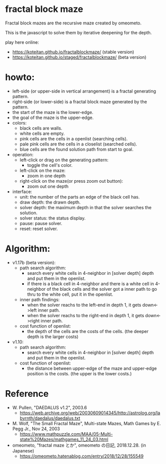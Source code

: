 # fractal block maze

Fractal block mazes are the recursive maze created by omeometo.

This is the javascript to solve them by iterative deepening for the depth.

play here online:
- https://koteitan.github.io/fractalblockmaze/ (stable version)
- https://koteitan.github.io/staged/fractalblockmaze/ (beta version)

# howto:
- left-side (or upper-side in vertical arrangement) is a fractal generating pattern.
- right-side (or lower-side) is a fractal block maze generated by the pattern.
- the start of the maze is the lower-edge.
- the goal of the maze is the upper-edge.
- colors:
  - black cells are walls.
  - white cells are empty.
  - pink cells are the cells in a openlist (searching cells).
  - pale pink cells are the cells in a closelist (searched cells).
  - blue cells are the found solution path from start to goal.
- operation:
  - left-click or drag on the generating pattern:
    - toggle the cell's color.
  - left-click on the maze:
    - zoom in one depth
  - right-click on the maze(or press zoom out button):
    - zoom out one depth
- interface:
  - unit: the number of the parts an edge of the black cell has.
  - draw depth: the drawn depth.
  - solver depth: the maximum depth in that the solver searches the solution.
  - solver status: the status display.
  - pause: pause solver.
  - reset: reset solver.

# Algorithm:
- v1.17b (beta version):
  - path search algorithm:
    - search every white cells in 4-neighbor in [solver depth] depth and put them in the openlist.
    - if there is a black cell in 4-neighbor and there is a white cell in 4-neighbor of the black cells and the solver got a inner path to go thru to the white cell, put it in the openlist.
  - inner path findings:
    - when the solver reachs to the left-end in depth 1, it gets down<->left inner path.
    - when the solver reachs to the right-end in depth 1, it gets down<->right inner path.
  - cost function of openlist:
    - the depth of the cells are the costs of the cells. (the deeper depth is the larger costs)
- v1.10:
  - path search algorithm:
    - search every white cells in 4-neighbor in [solver depth] depth and put them in the openlist.
  - cost function of openlist:
    - the distance between upper-edge of the maze and upper-edge position is the costs. (the upper is the lower costs.)

# Reference
- W. Pullen, "DAEDALUS v1.2", 2003.6
  - https://web.archive.org/web/20030609014345/http://astrolog.org/labyrnth/daedalus/daedalus.txt
- M. Wolf, "The Small Fractal Maze", Multi-state Mazes, Math Games by E. Pegg Jr., Nov 24, 2003
  - https://www.mathpuzzle.com/MAA/05-Multi-state%20Mazes/mathgames_11_24_03.html
- omeometo, "fractal maze とか", omeometo の日記, 2018.12.28. (in Japanese)
  - https://omeometo.hatenablog.com/entry/2018/12/28/155549
